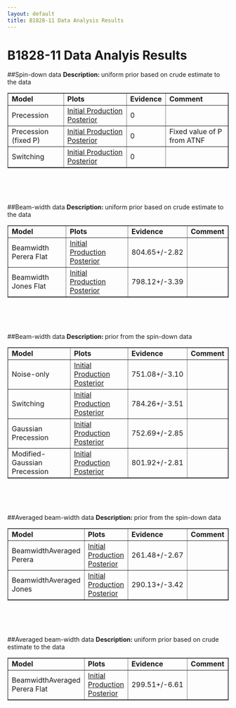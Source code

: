 ```yaml
---
layout: default
title: B1828-11 Data Analysis Results
---
```


# B1828-11 Data Analyis Results


##Spin-down data
<b> Description: </b> uniform prior based on crude estimate to the data

<table style="width:100%" border="1|0" cellpadding="4" cellspacing="0" >
  <tr>
    <td><b> Model </b></td>
    <td><b> Plots </b></td>
    <td><b> Evidence </b></td>
    <td><b> Comment </b></td>
  </tr>

  <tr>
    <td> Precession </td>
    <td>
    <a href="Spindown_Precession_nburn0_Walkers.png"> Initial </a>
    <a href="Spindown_Precession_nprod.png"> Production </a>
    <a href="Spindown_Precession_PosteriorWithFit.pdf"> Posterior </a>
    </td>
    <td> 0  </td>
    <td>  </td>
  </tr>
  

  <tr>
    <td> Precession (fixed P) </td>
    <td>
    <a href="Spindown_Precession_FixedP_nburn0_Walkers.png"> Initial </a>
    <a href="Spindown_Precession_FixedP_nprod.png"> Production </a>
    <a href="Spindown_Precession_FixedP_PosteriorWithFit.pdf"> Posterior </a>
    </td>
    <td> 0  </td>
    <td> Fixed value of P from ATNF </td>
  </tr>
  

  <tr>
    <td> Switching </td>
    <td>
    <a href="Spindown_Perera_nburn0_Walkers.png"> Initial </a>
    <a href="Spindown_Perera_nprod.png"> Production </a>
    <a href="Spindown_Perera_PosteriorWithFit.pdf"> Posterior </a>
    </td>
    <td> 0  </td>
    <td>  </td>
  </tr>
  
</table>

<div style="height:50px;"></div>

##Beam-width data
<b> Description: </b> uniform prior based on crude estimate to the data

<table style="width:100%" border="1|0" cellpadding="4" cellspacing="0" >
  <tr>
    <td><b> Model </b></td>
    <td><b> Plots </b></td>
    <td><b> Evidence </b></td>
    <td><b> Comment </b></td>
  </tr>

  <tr>
    <td> Beamwidth Perera Flat </td>
    <td>
    <a href="Beamwidth_Perera_Flat_nburn0_Walkers.png"> Initial </a>
    <a href="Beamwidth_Perera_Flat_nprod.png"> Production </a>
    <a href="Beamwidth_Perera_Flat_PosteriorWithFit.pdf"> Posterior </a>
    </td>
    <td> 804.65+/-2.82  </td>
    <td>  </td>
  </tr>
  

  <tr>
    <td> Beamwidth Jones Flat </td>
    <td>
    <a href="Beamwidth_Jones_Flat_nburn0_Walkers.png"> Initial </a>
    <a href="Beamwidth_Jones_Flat_nprod.png"> Production </a>
    <a href="Beamwidth_Jones_Flat_PosteriorWithFit.pdf"> Posterior </a>
    </td>
    <td> 798.12+/-3.39  </td>
    <td>  </td>
  </tr>
  
</table>

<div style="height:50px;"></div>

##Beam-width data
<b> Description: </b> prior from the spin-down data

<table style="width:100%" border="1|0" cellpadding="4" cellspacing="0" >
  <tr>
    <td><b> Model </b></td>
    <td><b> Plots </b></td>
    <td><b> Evidence </b></td>
    <td><b> Comment </b></td>
  </tr>

  <tr>
    <td> Noise-only </td>
    <td>
    <a href="Beamwidth_Fixed_nburn0_Walkers.png"> Initial </a>
    <a href="Beamwidth_Fixed_nprod.png"> Production </a>
    <a href="Beamwidth_Fixed_PosteriorWithFit.pdf"> Posterior </a>
    </td>
    <td> 751.08+/-3.10  </td>
    <td>  </td>
  </tr>
  

  <tr>
    <td> Switching </td>
    <td>
    <a href="Beamwidth_Perera_nburn0_Walkers.png"> Initial </a>
    <a href="Beamwidth_Perera_nprod.png"> Production </a>
    <a href="Beamwidth_Perera_PosteriorWithFit.pdf"> Posterior </a>
    </td>
    <td> 784.26+/-3.51  </td>
    <td>  </td>
  </tr>
  

  <tr>
    <td> Gaussian Precession </td>
    <td>
    <a href="Beamwidth_Gaussian_nburn0_Walkers.png"> Initial </a>
    <a href="Beamwidth_Gaussian_nprod.png"> Production </a>
    <a href="Beamwidth_Gaussian_PosteriorWithFit.pdf"> Posterior </a>
    </td>
    <td> 752.69+/-2.85  </td>
    <td>  </td>
  </tr>
  

  <tr>
    <td> Modified-Gaussian Precession </td>
    <td>
    <a href="Beamwidth_Jones_nburn0_Walkers.png"> Initial </a>
    <a href="Beamwidth_Jones_nprod.png"> Production </a>
    <a href="Beamwidth_Jones_PosteriorWithFit.pdf"> Posterior </a>
    </td>
    <td> 801.92+/-2.81  </td>
    <td>  </td>
  </tr>
  
</table>

<div style="height:50px;"></div>

##Averaged beam-width data
<b> Description: </b> prior from the spin-down data

<table style="width:100%" border="1|0" cellpadding="4" cellspacing="0" >
  <tr>
    <td><b> Model </b></td>
    <td><b> Plots </b></td>
    <td><b> Evidence </b></td>
    <td><b> Comment </b></td>
  </tr>

  <tr>
    <td> BeamwidthAveraged Perera </td>
    <td>
    <a href="BeamwidthAveraged_Perera_nburn0_Walkers.png"> Initial </a>
    <a href="BeamwidthAveraged_Perera_nprod.png"> Production </a>
    <a href="BeamwidthAveraged_Perera_PosteriorWithFit.pdf"> Posterior </a>
    </td>
    <td> 261.48+/-2.67  </td>
    <td>  </td>
  </tr>
  

  <tr>
    <td> BeamwidthAveraged Jones </td>
    <td>
    <a href="BeamwidthAveraged_Jones_nburn0_Walkers.png"> Initial </a>
    <a href="BeamwidthAveraged_Jones_nprod.png"> Production </a>
    <a href="BeamwidthAveraged_Jones_PosteriorWithFit.pdf"> Posterior </a>
    </td>
    <td> 290.13+/-3.42  </td>
    <td>  </td>
  </tr>
  
</table>

<div style="height:50px;"></div>

##Averaged beam-width data
<b> Description: </b> uniform prior based on crude estimate to the data

<table style="width:100%" border="1|0" cellpadding="4" cellspacing="0" >
  <tr>
    <td><b> Model </b></td>
    <td><b> Plots </b></td>
    <td><b> Evidence </b></td>
    <td><b> Comment </b></td>
  </tr>

  <tr>
    <td> BeamwidthAveraged Perera Flat </td>
    <td>
    <a href="BeamwidthAveraged_Perera_Flat_nburn0_Walkers.png"> Initial </a>
    <a href="BeamwidthAveraged_Perera_Flat_nprod.png"> Production </a>
    <a href="BeamwidthAveraged_Perera_Flat_PosteriorWithFit.pdf"> Posterior </a>
    </td>
    <td> 299.51+/-6.61  </td>
    <td>  </td>
  </tr>
  
</table>

<div style="height:50px;"></div>
&nbsp;